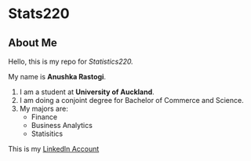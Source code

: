 # Stats220
## About Me

Hello, this is my repo for *Statistics220.* 

My name is **Anushka Rastogi**.

1. I am a student at **University of Auckland**.
2. I am doing a conjoint degree for Bachelor of Commerce and Science.
3. My majors are:
   - Finance
   - Business Analytics
   - Statisitics

This is my [Linkedln Account](www.linkedin.com/in/anushka-rastogi-60228b22b)
